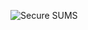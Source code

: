 ![Secure SUMS](https://github.com/HackProof/HASUMS/assets/31889026/8aff7ead-f4a8-4d3f-8228-f66cc13330c0)
